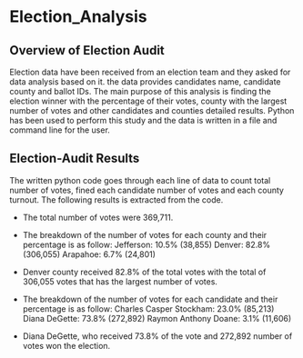 # Election_Analysis
## Overview of Election Audit
Election data have been received from an election team and they asked for data analysis based on it. the data provides candidates name, candidate county and ballot IDs. The main purpose of this analysis is finding the election winner with the percentage of their votes, county with the largest number of votes and other candidates and counties detailed results. Python has been used to perform this study and the data is written in a file and command line for the user.

## Election-Audit Results
The written python code goes through each line of data to count total number of votes, fined each candidate number of votes and each county turnout. The following results is extracted from the code.
  - The total number of votes were 369,711.
  - The breakdown of the number of votes for each county and their percentage is as follow: 
      Jefferson: 10.5% (38,855)
      Denver: 82.8% (306,055)
      Arapahoe: 6.7% (24,801)
  - Denver county received 82.8% of the total votes with the total of 306,055 votes that has the largest number of votes.
  
  - The breakdown of the number of votes for each candidate and their percentage is as follow: 
      Charles Casper Stockham: 23.0% (85,213)
      Diana DeGette: 73.8% (272,892)
      Raymon Anthony Doane: 3.1% (11,606)
   - Diana DeGette, who received 73.8% of the vote and 272,892 number of votes won the election.
